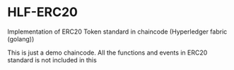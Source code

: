 # HLF-ERC20
Implementation of ERC20 Token standard in chaincode (Hyperledger fabric (golang))

This is just a demo chaincode. All the functions and events in ERC20 standard is not included in this
